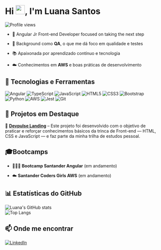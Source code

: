 
<h1 align="left">Hi <img src="https://raw.githubusercontent.com/kaueMarques/kaueMarques/master/hi.gif" height="30px">, I'm Luana Santos</h1>

<p align="left"> <img src="https://komarev.com/ghpvc/?username=luaasantos&color=yellow" alt="Profile views" /> </p>

- 🚀 Angular Jr Front-end Developer focused on taking the next step 

- 🧪 Background como **QA**, o que me dá foco em qualidade e testes

- 📚 Apaixonada por aprendizado contínuo e tecnologia

- ☁️ Conhecimentos em **AWS** e boas práticas de desenvolvimento

## 🚀 Tecnologias e Ferramentas  

![Angular](https://img.shields.io/badge/Angular-DD0031?style=for-the-badge&logo=angular&logoColor=white) ![TypeScript](https://img.shields.io/badge/TypeScript-007ACC?style=for-the-badge&logo=typescript&logoColor=white) ![JavaScript](https://img.shields.io/badge/JavaScript-F7DF1E?style=for-the-badge&logo=javascript&logoColor=black) ![HTML5](https://img.shields.io/badge/HTML5-E34F26?style=for-the-badge&logo=html5&logoColor=white) ![CSS3](https://img.shields.io/badge/CSS3-1572B6?style=for-the-badge&logo=css3&logoColor=white) ![Bootstrap](https://img.shields.io/badge/Bootstrap-563D7C?style=for-the-badge&logo=bootstrap&logoColor=white) ![Python](https://img.shields.io/badge/Python-3776AB?style=for-the-badge&logo=python&logoColor=white) ![AWS](https://img.shields.io/badge/AWS-232F3E?style=for-the-badge&logo=amazon-aws&logoColor=white) ![Jest](https://img.shields.io/badge/Jest-C21325?style=for-the-badge&logo=jest&logoColor=white) ![Git](https://img.shields.io/badge/Git-F05032?style=for-the-badge&logo=git&logoColor=white)  


## 📂 Projetos em Destaque  

🔹 [**Devpulse Landing**]() –  Este projeto foi desenvolvido com o objetivo de praticar e reforçar conhecimentos básicos da trinca de Front-end — HTML, CSS e JavaScript — e faz parte da minha trilha de estudos pessoal.
 


## 🎓Bootcamps 

- 👩🏻‍💻 **Bootcamp Santander Angular** (em andamento)

- ☁️ **Santander Coders Girls AWS** (em andamento)  


  
## 📊 Estatísticas do GitHub  
![Luana's GitHub stats](https://github-readme-stats.vercel.app/api?username=luanalvessantos&show_icons=true&theme=radical)  
![Top Langs](https://github-readme-stats.vercel.app/api/top-langs/?username=luanalvessantos&layout=compact&theme=radical)  


##  📫 Onde me encontrar
 [![LinkedIn](https://img.shields.io/badge/LinkedIn-0077B5?style=for-the-badge&logo=linkedin&logoColor=white)](https://linkedin.com/in/luanalvessantos)  
<!--


